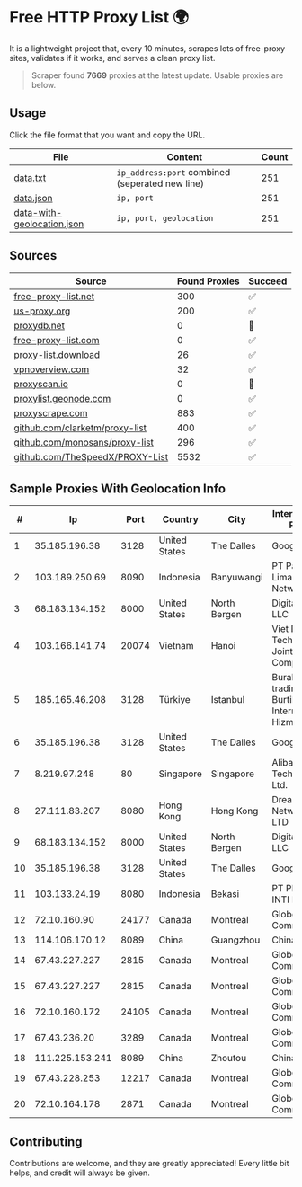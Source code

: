 
# Free HTTP Proxy List 🌍

It is a lightweight project that, every 10 minutes, scrapes lots of free-proxy sites, validates if it works, and serves a clean proxy list.


> Scraper found **7669** proxies at the latest update. Usable proxies are below.

## Usage

Click the file format that you want and copy the URL.


|File|Content|Count|
|----|-------|-----|
|[data.txt](https://raw.githubusercontent.com/themiralay/Proxy-List-World/master/data.txt)|`ip_address:port` combined (seperated new line)|251|
|[data.json](https://raw.githubusercontent.com/themiralay/Proxy-List-World/master/data.json)|`ip, port`|251|
|[data-with-geolocation.json](https://raw.githubusercontent.com/themiralay/Proxy-List-World/master/data-with-geolocation.json)|`ip, port, geolocation`|251|

## Sources

|Source|Found Proxies|Succeed|
|------|-------------|-------|
|[free-proxy-list.net](https://free-proxy-list.net)|300|✅|
|[us-proxy.org](https://www.us-proxy.org)|200|✅|
|[proxydb.net](http://proxydb.net)|0|🚫|
|[free-proxy-list.com](https://free-proxy-list.com/?page=&port=&type%5B%5D=http&type%5B%5D=https&up_time=0&search=Search)|0|✅|
|[proxy-list.download](https://www.proxy-list.download/HTTP)|26|✅|
|[vpnoverview.com](https://vpnoverview.com/privacy/anonymous-browsing/free-proxy-servers)|32|✅|
|[proxyscan.io](https://www.proxyscan.io)|0|🚫|
|[proxylist.geonode.com](https://proxylist.geonode.com/api/proxy-list?limit=300&page=1&sort_by=lastChecked&sort_type=desc&protocols=http,https)|0|✅|
|[proxyscrape.com](https://api.proxyscrape.com/v2/?request=displayproxies&protocol=http&timeout=10000&country=all&ssl=all&anonymity=all)|883|✅|
|[github.com/clarketm/proxy-list](https://raw.githubusercontent.com/clarketm/proxy-list/master/proxy-list-raw.txt)|400|✅|
|[github.com/monosans/proxy-list](https://raw.githubusercontent.com/monosans/proxy-list/main/proxies/http.txt)|296|✅|
|[github.com/TheSpeedX/PROXY-List](https://raw.githubusercontent.com/TheSpeedX/PROXY-List/master/http.txt)|5532|✅|


## Sample Proxies With Geolocation Info

|#|Ip|Port|Country|City|Internet Service Provider|
|-|--|----|-------|----|-------------------------|
|1|35.185.196.38|3128|United States|The Dalles|Google LLC|
|2|103.189.250.69|8090|Indonesia|Banyuwangi|PT Pandawa Lima Java Network|
|3|68.183.134.152|8000|United States|North Bergen|DigitalOcean, LLC|
|4|103.166.141.74|20074|Vietnam|Hanoi|Viet NAM Cloud Technology Joint Stock Company|
|5|185.165.46.208|3128|Türkiye|Istanbul|Burak Buylu trading as BurtiNET Internet Hizmetleri|
|6|35.185.196.38|3128|United States|The Dalles|Google LLC|
|7|8.219.97.248|80|Singapore|Singapore|Alibaba (US) Technology Co., Ltd.|
|8|27.111.83.207|8080|Hong Kong|Hong Kong|Dreamscape Networks PTY LTD|
|9|68.183.134.152|8000|United States|North Bergen|DigitalOcean, LLC|
|10|35.185.196.38|3128|United States|The Dalles|Google LLC|
|11|103.133.24.19|8080|Indonesia|Bekasi|PT PHATRIA INTI PERSADA|
|12|72.10.160.90|24177|Canada|Montreal|GloboTech Communications|
|13|114.106.170.12|8089|China|Guangzhou|Chinanet|
|14|67.43.227.227|2815|Canada|Montreal|GloboTech Communications|
|15|67.43.227.227|2815|Canada|Montreal|GloboTech Communications|
|16|72.10.160.172|24105|Canada|Montreal|GloboTech Communications|
|17|67.43.236.20|3289|Canada|Montreal|GloboTech Communications|
|18|111.225.153.241|8089|China|Zhoutou|China Telecom|
|19|67.43.228.253|12217|Canada|Montreal|GloboTech Communications|
|20|72.10.164.178|2871|Canada|Montreal|GloboTech Communications|



## Contributing

Contributions are welcome, and they are greatly appreciated! Every
little bit helps, and credit will always be given.

